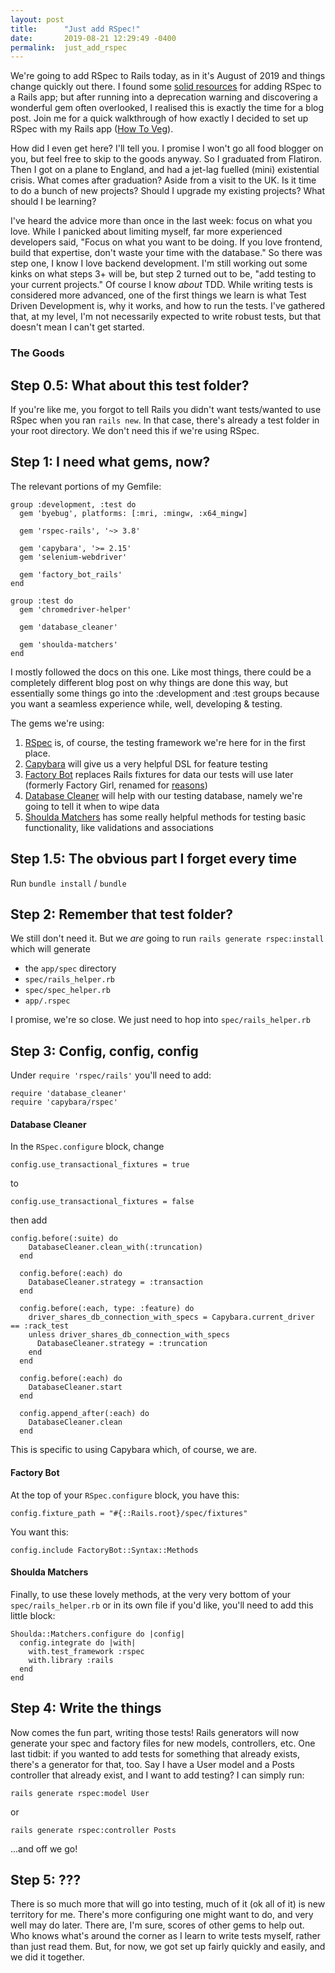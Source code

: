 ```yaml
---
layout: post
title:      "Just add RSpec!"
date:       2019-08-21 12:29:49 -0400
permalink:  just_add_rspec
---
```



We're going to add RSpec to Rails today, as in it's August of 2019 and things change quickly out there. I found some [solid resources](https://medium.com/@amliving/my-rails-rspec-set-up-6451269847f9) for adding RSpec to a Rails app; but after running into a deprecation warning and discovering a wonderful gem often overlooked, I realised this is exactly the time for a blog post. Join me for a quick walkthrough of how exactly I decided to set up RSpec with my Rails app ([How To Veg](https://kaelaclement.github.io/a_good_place_for_a_dining_car_joke)).

How did I even get here? I'll tell you. I promise I won't go all food blogger on you, but feel free to skip to the goods anyway. So I graduated from Flatiron. Then I got on a plane to England, and had a jet-lag fuelled (mini) existential crisis. What comes after graduation? Aside from a visit to the UK. Is it time to do a bunch of new projects? Should I upgrade my existing projects? What should I be learning?

I've heard the advice more than once in the last week: focus on what you love. While I panicked about limiting myself, far more experienced developers said, "Focus on what you want to be doing. If you love frontend, build that expertise, don't waste your time with the database." So there was step one, I know I love backend development. I'm still working out some kinks on what steps 3+ will be, but step 2 turned out to be, "add testing to your current projects." Of course I know *about* TDD. While writing tests is considered more advanced, one of the first things we learn is what Test Driven Development is, why it works, and how to run the tests. I've gathered that, at my level, I'm not necessarily expected to write robust tests, but that doesn't mean I can't get started.




### The Goods




## Step 0.5: What about this test folder?

If you're like me, you forgot to tell Rails you didn't want tests/wanted to use RSpec when you ran `rails new`. In that case, there's already a test folder in your root directory. We don't need this if we're using RSpec.

## Step 1: I need what gems, now?

The relevant portions of my Gemfile:

```
group :development, :test do
  gem 'byebug', platforms: [:mri, :mingw, :x64_mingw]

  gem 'rspec-rails', '~> 3.8'

  gem 'capybara', '>= 2.15'
  gem 'selenium-webdriver'

  gem 'factory_bot_rails'
end

group :test do
  gem 'chromedriver-helper'

  gem 'database_cleaner'

  gem 'shoulda-matchers'
end
```

I mostly followed the docs on this one. Like most things, there could be a completely different blog post on why things are done this way, but essentially some things go into the :development and :test groups because you want a seamless experience while, well, developing & testing.

The gems we're using:

1. [RSpec](https://github.com/rspec/rspec-rails) is, of course, the testing framework we're here for in the first place.
2. [Capybara](https://github.com/teamcapybara/capybara) will give us a very helpful DSL for feature testing
3. [Factory Bot](https://github.com/thoughtbot/factory_bot) replaces Rails fixtures for data our tests will use later (formerly Factory Girl, renamed for [reasons](https://github.com/thoughtbot/factory_bot/blob/master/NAME.md))
4. [Database Cleaner](https://github.com/DatabaseCleaner/database_cleaner) will help with our testing database, namely we're going to tell it when to wipe data
5. [Shoulda Matchers](https://github.com/thoughtbot/shoulda-matchers) has some really helpful methods for testing basic functionality, like validations and associations

## Step 1.5: The obvious part I forget every time

Run `bundle install` / `bundle`

## Step 2:  Remember that test folder?

We still don't need it. But we *are* going to run `rails generate rspec:install` which will generate

* the `app/spec` directory
* `spec/rails_helper.rb`
* `spec/spec_helper.rb`
* `app/.rspec`

I promise, we're so close. We just need to hop into `spec/rails_helper.rb`

## Step 3: Config, config, config

Under `require 'rspec/rails'` you'll need to add:

```
require 'database_cleaner'
require 'capybara/rspec'
```

#### Database Cleaner

In the `RSpec.configure` block, change

`config.use_transactional_fixtures = true`

to

`config.use_transactional_fixtures = false`

then add

```
config.before(:suite) do
    DatabaseCleaner.clean_with(:truncation)
  end

  config.before(:each) do
    DatabaseCleaner.strategy = :transaction
  end

  config.before(:each, type: :feature) do
    driver_shares_db_connection_with_specs = Capybara.current_driver == :rack_test
    unless driver_shares_db_connection_with_specs
      DatabaseCleaner.strategy = :truncation
    end
  end

  config.before(:each) do
    DatabaseCleaner.start
  end

  config.append_after(:each) do
    DatabaseCleaner.clean
  end
```

This is specific to using Capybara which, of course, we are.

#### Factory Bot

At the top of your `RSpec.configure` block, you have this:

`config.fixture_path = "#{::Rails.root}/spec/fixtures"`

You want this:

`config.include FactoryBot::Syntax::Methods`

#### Shoulda Matchers

Finally, to use these lovely methods, at the very very bottom of your `spec/rails_helper.rb` or in its own file if you'd like, you'll need to add this little block:

```
Shoulda::Matchers.configure do |config|
  config.integrate do |with|
    with.test_framework :rspec
    with.library :rails
  end
end
```

## Step 4: Write the things

Now comes the fun part, writing those tests! Rails generators will now generate your spec and factory files for new models, controllers, etc. One last tidbit: if you wanted to add tests for something that already exists, there's a generator for that, too. Say I have a User model and a Posts controller that already exist, and I want to add testing? I can simply run:

`rails generate rspec:model User`

or

`rails generate rspec:controller Posts`

...and off we go!

## Step 5: ???

There is so much more that will go into testing, much of it (ok all of it) is new territory for me. There's more configuring one might want to do, and very well may do later. There are, I'm sure, scores of other gems to help out. Who knows what's around the corner as I learn to write tests myself, rather than just read them. But, for now, we got set up fairly quickly and easily, and we did it together.


